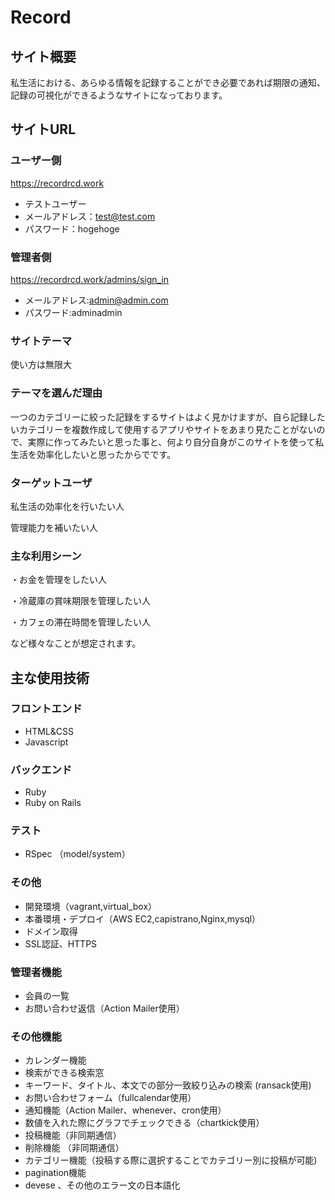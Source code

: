 # Record

## サイト概要
私生活における、あらゆる情報を記録することができ必要であれば期限の通知、記録の可視化ができるようなサイトになっております。

## サイトURL
### ユーザー側
<https://recordrcd.work>
- テストユーザー
- メールアドレス：test@test.com
- パスワード：hogehoge

### 管理者側
<https://recordrcd.work/admins/sign_in>
- メールアドレス:admin@admin.com
- パスワード:adminadmin

### サイトテーマ
使い方は無限大

### テーマを選んだ理由
一つのカテゴリーに絞った記録をするサイトはよく見かけますが、自ら記録したいカテゴリーを複数作成して使用するアプリやサイトをあまり見たことがないので、実際に作ってみたいと思った事と、何より自分自身がこのサイトを使って私生活を効率化したいと思ったからでです。

### ターゲットユーザ
私生活の効率化を行いたい人

管理能力を補いたい人

### 主な利用シーン
・お金を管理をしたい人

・冷蔵庫の賞味期限を管理したい人

・カフェの滞在時間を管理したい人

など様々なことが想定されます。

## 主な使用技術

### フロントエンド
- HTML&CSS
- Javascript

### バックエンド
- Ruby
- Ruby on Rails

### テスト
- RSpec （model/system）

### その他
- 開発環境（vagrant,virtual_box）
- 本番環境・デプロイ（AWS EC2,capistrano,Nginx,mysql）
- ドメイン取得
- SSL認証、HTTPS

### 管理者機能
- 会員の一覧
- お問い合わせ返信（Action Mailer使用）

### その他機能
- カレンダー機能
- 検索ができる検索窓
- キーワード、タイトル、本文での部分一致絞り込みの検索 (ransack使用)
- お問い合わせフォーム（fullcalendar使用）
- 通知機能（Action Mailer、whenever、cron使用）
- 数値を入れた際にグラフでチェックできる（chartkick使用）
- 投稿機能（非同期通信）
- 削除機能 （非同期通信）
- カテゴリー機能（投稿する際に選択することでカテゴリー別に投稿が可能)
- pagination機能
- devese 、その他のエラー文の日本語化

